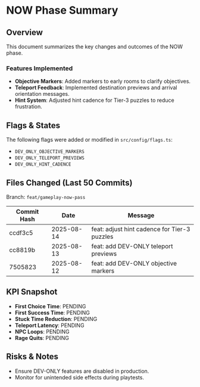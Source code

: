 # NOW Phase Summary

## Overview
This document summarizes the key changes and outcomes of the NOW phase.

### Features Implemented
- **Objective Markers**: Added markers to early rooms to clarify objectives.
- **Teleport Feedback**: Implemented destination previews and arrival orientation messages.
- **Hint System**: Adjusted hint cadence for Tier-3 puzzles to reduce frustration.

## Flags & States
The following flags were added or modified in `src/config/flags.ts`:
- `DEV_ONLY_OBJECTIVE_MARKERS`
- `DEV_ONLY_TELEPORT_PREVIEWS`
- `DEV_ONLY_HINT_CADENCE`

## Files Changed (Last 50 Commits)
Branch: `feat/gameplay-now-pass`

| Commit Hash | Date       | Message                                      |
|-------------|------------|----------------------------------------------|
| ccdf3c5     | 2025-08-14 | feat: adjust hint cadence for Tier-3 puzzles |
| cc8819b     | 2025-08-13 | feat: add DEV-ONLY teleport previews         |
| 7505823     | 2025-08-12 | feat: add DEV-ONLY objective markers         |

## KPI Snapshot
- **First Choice Time**: PENDING
- **First Success Time**: PENDING
- **Stuck Time Reduction**: PENDING
- **Teleport Latency**: PENDING
- **NPC Loops**: PENDING
- **Rage Quits**: PENDING

## Risks & Notes
- Ensure DEV-ONLY features are disabled in production.
- Monitor for unintended side effects during playtests.
